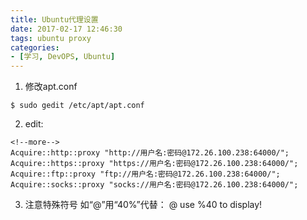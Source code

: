 ```yaml
---
title: Ubuntu代理设置
date: 2017-02-17 12:46:30
tags: ubuntu proxy
categories:
- [学习, DevOPS, Ubuntu]
---
```

1. 修改apt.conf
```
$ sudo gedit /etc/apt/apt.conf
```
2. edit:
```
<!--more-->
Acquire::http::proxy "http://用户名:密码@172.26.100.238:64000/";
Acquire::https::proxy "https://用户名:密码@172.26.100.238:64000/";
Acquire::ftp::proxy "ftp://用户名:密码@172.26.100.238:64000/";
Acquire::socks::proxy "socks://用户名:密码@172.26.100.238:64000/";
```
3. 注意特殊符号
如“@”用“40%”代替：
@ use %40 to display!
